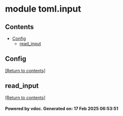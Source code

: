 # module toml.input


## Contents
- [Config](#Config)
  - [read_input](#read_input)

## Config
[[Return to contents]](#Contents)

## read_input
[[Return to contents]](#Contents)

#### Powered by vdoc. Generated on: 17 Feb 2025 06:53:51
